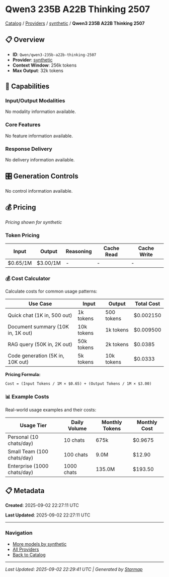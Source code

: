 # Qwen3 235B A22B Thinking 2507
  
[Catalog](../../../../..) / [Providers](../../../..) / [synthetic](../../..) / **Qwen3 235B A22B Thinking 2507**


## 📋 Overview
  
- **ID**: `Qwen/qwen3-235b-a22b-thinking-2507`
- **Provider**: [synthetic](../)
- **Context Window**: 256k tokens
- **Max Output**: 32k tokens
  
## 🎯 Capabilities
  
### Input/Output Modalities
  
No modality information available.
  
### Core Features
  
No feature information available.
  
### Response Delivery
  
No delivery information available.
  
## 🎛️ Generation Controls
  
No control information available.
  
## 💰 Pricing
  
*Pricing shown for synthetic*
  
  
### Token Pricing
  
| Input | Output | Reasoning | Cache Read | Cache Write |
|---------|---------|---------|---------|---------|
| $0.65/1M | $3.00/1M | - | - | - |

  
### 💰 Cost Calculator
  
Calculate costs for common usage patterns:
  
  
| Use Case | Input | Output | Total Cost |
|---------|---------|---------|---------|
| Quick chat (1K in, 500 out) | 1k tokens | 500 tokens | $0.002150 |
| Document summary (10K in, 1K out) | 10k tokens | 1k tokens | $0.009500 |
| RAG query (50K in, 2K out) | 50k tokens | 2k tokens | $0.0385 |
| Code generation (5K in, 10K out) | 5k tokens | 10k tokens | $0.0333 |

  
**Pricing Formula:**
  
```
Cost = (Input Tokens / 1M × $0.65) + (Output Tokens / 1M × $3.00)
```
  
### 📊 Example Costs
  
Real-world usage examples and their costs:
  
  
| Usage Tier | Daily Volume | Monthly Tokens | Monthly Cost |
|---------|---------|---------|---------|
| Personal (10 chats/day) | 10 chats | 675k | $0.9675 |
| Small Team (100 chats/day) | 100 chats | 9.0M | $12.90 |
| Enterprise (1000 chats/day) | 1000 chats | 135.0M | $193.50 |

  
## 📋 Metadata
  
**Created**: 2025-09-02 22:27:11 UTC
  
**Last Updated**: 2025-09-02 22:27:11 UTC
  
  
---
  
  
### Navigation

- [More models by synthetic](../)
- [All Providers](../../../../../providers)
- [Back to Catalog](../../../../..)


---
_Last Updated: 2025-09-02 22:29:41 UTC | Generated by [Starmap](https://github.com/agentstation/starmap)_
